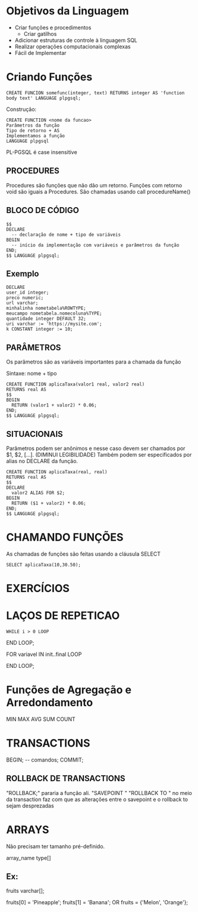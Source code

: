 # Objetivos da Linguagem

  - Criar funções e procedimentos
    - Criar gatilhos
  - Adicionar estruturas de controle à linguagem SQL
  - Realizar operações computacionais complexas
  - Fácil de Implementar

# Criando Funções
  ```
  CREATE FUNCION somefunc(integer, text) RETURNS integer AS 'function body text' LANGUAGE plpgsql;
  ```

  Construção:
  ```
  CREATE FUNCTION <nome da funcao>
  Parâmetros da função 
  Tipo de retorno + AS
  Implementamos a função 
  LANGUAGE plpgsql
  ```

  PL-PGSQL é case insensitive

  ## PROCEDURES
  Procedures são funções que não dão um retorno. Funções com retorno void são iguais a Procedures.
  São chamadas usando call procedureName()


  ## BLOCO DE CÓDIGO
  ```
  $$ 
  DECLARE
    -- declaração de nome + tipo de variáveis
  BEGIN
    -- início da implementação com variáveis e parâmetros da função
  END;
  $$ LANGUAGE plpgsql;
  ```
  ## Exemplo
  ```
  DECLARE
  user_id integer;
  preco numeric;
  url varchar;
  minhalinha nometabela%ROWTYPE;
  meucampo nometabela.nomecoluna%TYPE;
  quantidade integer DEFAULT 32;
  uri varchar := 'https://mysite.com';
  k CONSTANT integer := 10;
  ```

  ## PARÂMETROS
  Os parâmetros são as variáveis importantes para a chamada da função
  
  Sintaxe: nome + tipo
  ```
  CREATE FUNCTION aplicaTaxa(valor1 real, valor2 real)
  RETURNS real AS 
  $$
  BEGIN
    RETURN (valor1 + valor2) * 0.06;
  END;
  $$ LANGUAGE plpgsql;
  ```

  ## SITUACIONAIS
  Parâmetros podem ser anônimos e nesse caso devem ser chamados por $1, $2, [...]. (DIMINUI LEGIBILIDADE)
  Também podem ser especificados por alias no DECLARE da função.

  ```
  CREATE FUNCTION aplicaTaxa(real, real)
  RETURNS real AS 
  $$
  DECLARE
    valor2 ALIAS FOR $2;
  BEGIN
    RETURN ($1 + valor2) * 0.06;
  END;
  $$ LANGUAGE plpgsql;
  ```

# CHAMANDO FUNÇÕES

  As chamadas de funções são feitas usando a cláusula SELECT
  
  ```
  SELECT aplicaTaxa(10,30.50);
  ```

# EXERCÍCIOS

# LAÇOS DE REPETICAO

	WHILE i > 0 LOOP

  END LOOP;

  FOR variavel IN init..final LOOP

  END LOOP;

# Funções de Agregação e Arredondamento
  MIN MAX AVG SUM COUNT

# TRANSACTIONS
BEGIN;
  -- comandos;
COMMIT;

  ## ROLLBACK DE TRANSACTIONS

  "ROLLBACK;" pararia a função ali.
  "SAVEPOINT <nomeDoSavePoint>"
  "ROLLBACK TO <nomeDoSavePoint>" no meio da transaction faz com que as alterações entre o savepoint e o rollback to sejam desprezadas

# ARRAYS
Não precisam ter tamanho pré-definido.

  array_name type[]

  ## Ex:
  fruits varchar[];

  fruits[0] = 'Pineapple';
  fruits[1] = 'Banana';
  OR
  fruits = {'Melon', 'Orange'};